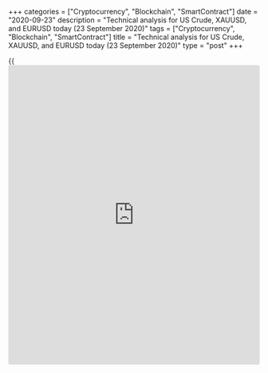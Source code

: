 +++
categories = ["Cryptocurrency", "Blockchain", "SmartContract"]
date = "2020-09-23"
description = "Technical analysis for US Crude, XAUUSD, and EURUSD today (23 September 2020)"
tags = ["Cryptocurrency", "Blockchain", "SmartContract"]
title = "Technical analysis for US Crude, XAUUSD, and EURUSD today (23 September 2020)"
type = "post"
+++

{{<iframe id="large-banner" src="https://www.bounty.group/#slide=3.0" width="100%" height="600" scrolling="no" style="border: 0px solid rgb(216, 221, 230); border-radius: 3px;">}}

2020-09-23

2020-09-23

Short-term forecast for oil, gold, and EURUSD for 23.09.2020Alex
Rodionov

I welcome my colleagues! I have made a price forecast for US Crude,
XAUUSD, and EURUSD using a combination of margin zones methodology and
technical analysis. Based on the market analysis, I suggest entry
signals for day traders.

EURUSD reached Target Zone [1.1717 – 1.1697] yesterday. All sell trades
entered in Intermediary Zone [1.1847 - 1.1837] should have been exited
by the take profit. Oil price, after the growth from the key support of
the middle-term uptrend [37.34 – 36.72], has slowed down. The growth
stopped after the test of Target Zone 5 [41.67 — 40.92].

The article covers the following subjects:

## Oil price forecast for today: USCrude analysis

After the growth from the key support of the middle-term uptrend [37.34
– 36.72], the oil price has slowed down. The growth stopped after the
test of Target Zone 5 [41.67 - 40.92]. Sellers are reacting to the test
of the zone this week.

There is a 1-2-3 pattern in the chart, so one could enter oil purchases.
The target for these purchases is the high of August. I recommend
entering long trades at the current price according to Price Action
patterns.

Let us analyze the oil price chart in the one-hour timeframe. The short-
term oil trend is up, the target is Target Zone [42.85 - 42.23]. The
price tested the trend key support. Expect a buy pattern.

An alternative scenario to sell oil. The price breaks out Intermediary
Zone [38.72 – 38.45] and consolidates below the zone. If so, the local
trend will turn down, and the sell target will be the lower Target Zone
[35.97 — 35.42].

### [USCrude ][1]trading ideas for today:

Buy according to the pattern in Intermediary Zone [38.72 - 38.45].
TakeProfit: Target Zone [42.85 - 42.23]. StopLoss: according to the
pattern rules.

* * *

## Gold price forecast for today: XAUUSD analysis

Gold price is trading in the medium-term downtrend. Yesterday, the price
broke out the triangle technical pattern downside and consolidated below
the support zone. The price started falling immediately after that.

The market is driving to another sell target, level 1862.3. If two US
sessions close the price below Target Zone 1922.4 - 1913.1], the
downside target will in Target Zone 2 [1829.4 — 1820.1].

In the short-term downtrend, the price is breaking out Target Zone
[1899.4 - 1890.1]. If sellers break out below the zone, the next target
will be Gold Zone [1852.9 – 1848.2].

I suggest entering new sell trades according to the patterns on the
corrections to the strong resistances, Additional Zone [1900.0 -
1897.7], and Intermediary Zone [1925.6 – 1921.0].

It is not relevant to buy.

### [XAUUSD][2] trading ideas for today:

Hold a part of sell trades entered in the zone of [1933.4 - 1905.5].
TakeProfit: Gold Zone [1852.9 - 1848.2]. StopLoss: at the breakeven.

* * *

## Euro/Dollar forecast for today: EURUSD analysis

The euro/dollar broke out 1.1752, so, the medium-term trend turned down.
For this and next week, the primary sell target will be to reach the
support Target Zone 2 [1.1611 – 1.1591].

Enter sell trades on the correction into the zone of [1.1811 — 1.1752].

Let us switch to a shorter timeframe. The euro is trading in the short-
term downtrend. Bears are trying to break out Target Zone [1.1717 –
1.1697]. If they succeed, the next downside target will be Gold Zone
[1.1617 – 1.1607].

The price reached Target Zone [1.1717 – 1.1697] yesterday. All sell
trades entered in Intermediary Zone [1.1847 – 1.1837] should have been
closed. I congratulate my colleagues on the profit.

To enter new sell trades, I recommend expecting the correction to the
strong resistance zone and enter trades according to the pattern.

### [EURUSD][3] trading ideas for today:

  1. Sell according to the pattern in Additional Zone [1.1727 - 1.1722]. TakeProfit: 1.1674. StopLoss: according to the pattern rules.

  2. Sell according to the pattern in Intermediary Zone [1.1782 - 1.1772]. TakeProfit: 1.1674. StopLoss: according to the pattern rules.

* * *

P.S. Did you like my article? Share it in social networks: it will be
the best “thank you" :)

Ask me questions and comment below. I’ll be glad to answer your
questions and give necessary explanations.

 **Useful links:**

  * I recommend trying to trade with a reliable broker [here][4]. The system allows you to trade by yourself or copy successful traders from all across the globe.
  * Use my promo-code BLOG for getting deposit bonus 50% on LiteForex platform. Just enter this code in the appropriate field while [depositing][5] your trading account.
  * Telegram chat for traders: <t.me/liteforexengchat>. We are sharing the signals and trading experience
  * Telegram channel with high-quality analytics, Forex reviews, training articles, and other useful things for traders <t.me/liteforex>

## Price chart of EURUSD in real time mode

The content of this article reflects the author’s opinion and does not
necessarily reflect the official position of LiteForex. The material
published on this page is provided for informational purposes only and
should not be considered as the provision of investment advice for the
purposes of Directive 2004/39/EC.

Rate this article:

{{value}}

( {{count}} {{title}} )

   1. my.liteforex.com/trading?type=oil
   2. my.liteforex.com/trading/chart?symbol=XAUUSD
   3. my.liteforex.com/trading/chart?symbol=EURUSD
   4. my.liteforex.com/?category=analysts-opinions&slug=short-term-forecast-for-oil-gold-and-eurusd-for-23092020&openPopup=%2Fregistration%2Fpopup&utm_source=blog&utm_medium=article&utm_campaign=bonus
   5. my.liteforex.com/deposit/?category=analysts-opinions&slug=short-term-forecast-for-oil-gold-and-eurusd-for-23092020&promo_code=BLOG&utm_source=blog&utm_medium=article&utm_campaign=bonus